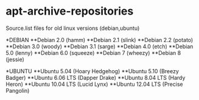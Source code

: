 # apt-archive-repositories
Source.list files for old linux versions (debian,ubuntu)

*DEBIAN
**Debian 2.0 (hamm)
**Debian 2.1 (slink)
**Debian 2.2 (potato)
**Debian 3.0 (woody)
**Debian 3.1 (sarge)
**Debian 4.0 (etch)
**Debian 5.0 (lenny)
**Debian 6.0 (squeeze)
**Debian 7 (wheezy)
**Debian 8 (jessie)

*UBUNTU
**Ubuntu 5.04 (Hoary Hedgehog)
**Ubuntu 5.10 (Breezy Badger)
**Ubuntu 6.06 LTS (Dapper Drake)
**Ubuntu 8.04 LTS (Hardy Heron)
**Ubuntu 10.04 LTS (Lucid Lynx)
**Ubuntu 12.04 LTS (Precise Pangolin)
